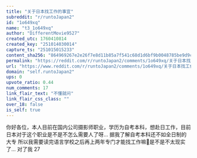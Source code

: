```yaml
---
title: "关于日本找工作的事宜"
subreddit: "r/runtoJapan2"
id: "1o649xq"
name: "t3_1o649xq"
author: "DifferentMovie9527"
created_utc: 1760410814
created_key: "251014030014"
capture_ts: "251015015233"
content_sha256: "864969267e2e26f7e8d11b85a7f541c68d1d6bf9b0048785be9d9c9c9490cada"
permalink: "https://reddit.com/r/runtoJapan2/comments/1o649xq/关于日本找工作的事宜/"
url: "https://www.reddit.com/r/runtoJapan2/comments/1o649xq/关于日本找工作的事宜/"
domain: "self.runtoJapan2"
ups: 0
upvote_ratio: 0.44
num_comments: 17
link_flair_text: "不懂就问"
link_flair_css_class: ""
over_18: false
is_self: true
---
```


你好各位，本人目前在国内公司摄影师职业，学历为自考本科，想赴日工作，目前日本对于这个职业是不是不怎么需要人了呀…
据我了解自考本科还不如全日制的大专
所以我需要读完语言学校之后再上两年专门才能找工作嘛🥲是不是不太现实了…
对了我 27
